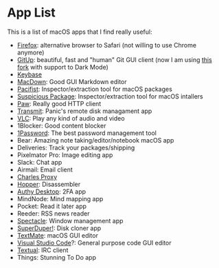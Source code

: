 # App List

This is a list of macOS apps that I find really useful:

 - [Firefox](https://www.mozilla.org/en-US/firefox/): alternative browser to Safari (not willing to use Chrome anymore)
 - [GitUp](https://gitup.co): beautiful, fast and "human" Git GUI client (now I am using [this fork](https://github.com/douglashill/GitUp) with support to Dark Mode)
 - [Keybase](https://keybase.io)
 - [MacDown](https://macdown.uranusjr.com): Good GUI Markdown editor
 - [Pacifist](https://www.charlessoft.com): Inspector/extraction tool for macOS packages
 - [Suspicious Package](https://www.mothersruin.com/software/SuspiciousPackage/): Inspector/extraction tool for macOS intallers
 - [Paw](https://paw.cloud): Really good HTTP client
 - [Transmit](https://www.panic.com/transmit/): Panic's remote disk managament app
 - [VLC](https://www.videolan.org/vlc/): Play any kind of audio and video
 - 1Blocker: Good content blocker
 - [1Password](https://1password.com): The best password management tool
 - Bear: Amazing note taking/editor/notebook macOS app
 - Deliveries: Track your packages/shipping
 - Pixelmator Pro: Image editing app
 - Slack: Chat app
 - Airmail: Email client
 - [Charles Proxy](https://www.charlesproxy.com/)
 - [Hopper](https://www.hopperapp.com): Disassembler
 - [Authy Desktop](https://authy.com): 2FA app
 - MindNode: Mind mapping app
 - Pocket: Read it later app
 - Reeder: RSS news reader
 - [Spectacle](https://www.spectacleapp.com): Window management app
 - [SuperDuper!](https://www.shirt-pocket.com/SuperDuper/SuperDuperDescription.html): Disk cloner app
 - [TextMate](https://github.com/textmate/textmate): macOS GUI editor
 - [Visual Studio Code](https://code.visualstudio.com)?: General purpose code GUI editor
 - [Textual](https://www.codeux.com/textual/): IRC client
 - Things: Stunning To Do app
